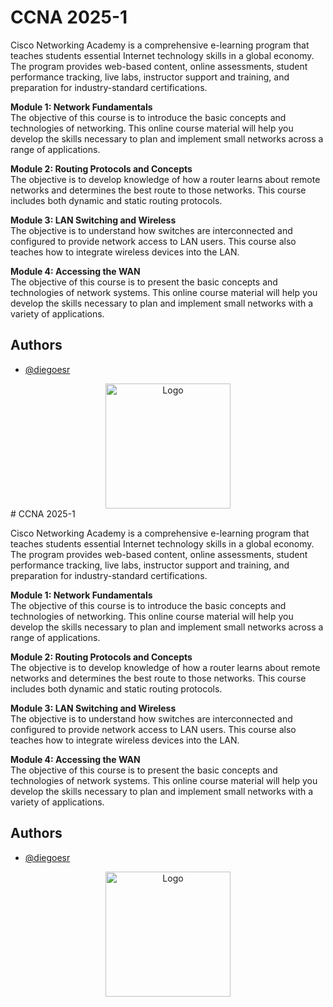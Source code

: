 # CCNA 2025-1

Cisco Networking Academy is a comprehensive e-learning program that teaches students essential Internet technology skills in a global economy. The program provides web-based content, online assessments, student performance tracking, live labs, instructor support and training, and preparation for industry-standard certifications.

**Module 1: Network Fundamentals**  
The objective of this course is to introduce the basic concepts and technologies of networking. This online course material will help you develop the skills necessary to plan and implement small networks across a range of applications.

**Module 2: Routing Protocols and Concepts**  
The objective is to develop knowledge of how a router learns about remote networks and determines the best route to those networks. This course includes both dynamic and static routing protocols.

**Module 3: LAN Switching and Wireless**  
The objective is to understand how switches are interconnected and configured to provide network access to LAN users. This course also teaches how to integrate wireless devices into the LAN.

**Module 4: Accessing the WAN**  
The objective of this course is to present the basic concepts and technologies of network systems. This online course material will help you develop the skills necessary to plan and implement small networks with a variety of applications.

## Authors

- [@diegoesr](https://github.com/diegoesr)

<div align="center">
  <img src="https://www.redeszone.net/app/uploads-redeszone.net/2015/06/Cisco_CCNA.png" alt="Logo" width="200"/>
</div>
# CCNA 2025-1

Cisco Networking Academy is a comprehensive e-learning program that teaches students essential Internet technology skills in a global economy. The program provides web-based content, online assessments, student performance tracking, live labs, instructor support and training, and preparation for industry-standard certifications.

**Module 1: Network Fundamentals**  
The objective of this course is to introduce the basic concepts and technologies of networking. This online course material will help you develop the skills necessary to plan and implement small networks across a range of applications.

**Module 2: Routing Protocols and Concepts**  
The objective is to develop knowledge of how a router learns about remote networks and determines the best route to those networks. This course includes both dynamic and static routing protocols.

**Module 3: LAN Switching and Wireless**  
The objective is to understand how switches are interconnected and configured to provide network access to LAN users. This course also teaches how to integrate wireless devices into the LAN.

**Module 4: Accessing the WAN**  
The objective of this course is to present the basic concepts and technologies of network systems. This online course material will help you develop the skills necessary to plan and implement small networks with a variety of applications.

## Authors

- [@diegoesr](https://github.com/diegoesr)

<div align="center">
  <img src="https://www.redeszone.net/app/uploads-redeszone.net/2015/06/Cisco_CCNA.png" alt="Logo" width="200"/>
</div>
